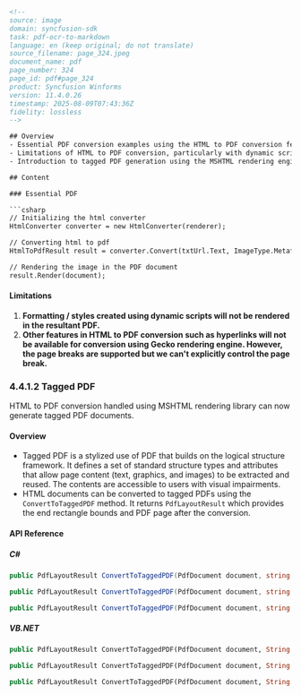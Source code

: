 ```html
<!-- 
source: image
domain: syncfusion-sdk
task: pdf-ocr-to-markdown
language: en (keep original; do not translate)
source_filename: page_324.jpeg
document_name: pdf
page_number: 324
page_id: pdf#page_324
product: Syncfusion Winforms
version: 11.4.0.26
timestamp: 2025-08-09T07:43:36Z
fidelity: lossless
-->

## Overview
- Essential PDF conversion examples using the HTML to PDF conversion feature.
- Limitations of HTML to PDF conversion, particularly with dynamic scripts and specific features.
- Introduction to tagged PDF generation using the MSHTML rendering engine.

## Content

### Essential PDF

```csharp
// Initializing the html converter
HtmlConverter converter = new HtmlConverter(renderer);

// Converting html to pdf
HtmlToPdfResult result = converter.Convert(txtUrl.Text, ImageType.Metafile, width, height, AspectRatio.KeepWidth);

// Rendering the image in the PDF document
result.Render(document);
```

#### Limitations
1. **Formatting / styles created using dynamic scripts will not be rendered in the resultant PDF.**
2. **Other features in HTML to PDF conversion such as hyperlinks will not be available for conversion using Gecko rendering engine. However, the page breaks are supported but we can't explicitly control the page break.**

### 4.4.1.2 Tagged PDF

HTML to PDF conversion handled using MSHTML rendering library can now generate tagged PDF documents.

#### Overview
- Tagged PDF is a stylized use of PDF that builds on the logical structure framework. It defines a set of standard structure types and attributes that allow page content (text, graphics, and images) to be extracted and reused. The contents are accessible to users with visual impairments.
- HTML documents can be converted to tagged PDFs using the `ConvertToTaggedPDF` method. It returns `PdfLayoutResult` which provides the end rectangle bounds and PDF page after the conversion.

#### API Reference

##### C#
```csharp
public PdfLayoutResult ConvertToTaggedPDF(PdfDocument document, string url);

public PdfLayoutResult ConvertToTaggedPDF(PdfDocument document, string url, string userName, string password);

public PdfLayoutResult ConvertToTaggedPDF(PdfDocument document, string html, string baseURL);
```

##### VB.NET
```vb
public PdfLayoutResult ConvertToTaggedPDF(PdfDocument document, String url)

public PdfLayoutResult ConvertToTaggedPDF(PdfDocument document, String url, String userName, String password)

public PdfLayoutResult ConvertToTaggedPDF(PdfDocument document, String html, String baseURL)
```

<!-- tags: [syncfusion, winforms, essentialpdf, htmltopdfconverter, taggedpdf, mshtml, conversion, accessibility, dynamicscripts, hyperlinks, pagebreaks, rendering, imageformatting] keywords: [htmlto_pdf, pdf_conversion, accessibility_features, dynamic_styles, hyperlinks_support, support, page_breaks, tagged_pdf_generation, pdf_layout_result] -->
```